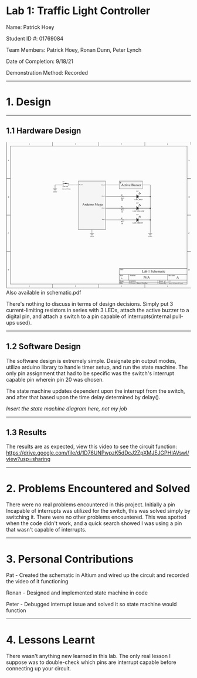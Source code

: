 # Lab 1: Traffic Light Controller

Name: Patrick Hoey

Student ID #: 01769084

Team Members: Patrick Hoey, Ronan Dunn, Peter Lynch

Date of Completion: 9/18/21

Demonstration Method: Recorded

---
# 1. Design

---
## 1.1 Hardware Design
![schematic](assets/schematic.png)
Also available in schematic.pdf

There's nothing to discuss in terms of design decisions. Simply put 3 current-limiting resistors in series with 3 LEDs, attach the active buzzer to a digital pin, and attach a switch to a pin capable of interrupts(internal pull-ups used).

---
## 1.2 Software Design

The software design is extremely simple. Designate pin output modes, utilize arduino library to handle timer setup, and run the state machine. The only pin assignment that had to be specific was the switch's interrupt capable pin wherein pin 20 was chosen.

The state machine updates dependent upon the interrupt from the switch, and after that based upon the time delay determined by delay().

*Insert the state machine diagram here, not my job*

---
## 1.3 Results
The results are as expected, view this video to see the circuit function:
https://drive.google.com/file/d/1D76UNPwpzK5dDcJ2ZpXMJEJGPHIAVswl/view?usp=sharing

---
# 2. Problems Encountered and Solved
There were no real problems encountered in this project. Initially a pin Incapable of interrupts was utilized for the switch, this was solved simply by switching it. There were no other problems encountered. This was spotted when the code didn't work, and a quick search showed I was using a pin that wasn't capable of interrupts.

---
# 3. Personal Contributions
Pat - Created the schematic in Altium and wired up the circuit and recorded the video of it functioning

Ronan - Designed and implemented state machine in code

Peter - Debugged interrupt issue and solved it so state machine would function

---
# 4. Lessons Learnt
There wasn't anything new learned in this lab. The only real lesson I suppose was to double-check which pins are interrupt capable before connecting up your circuit.